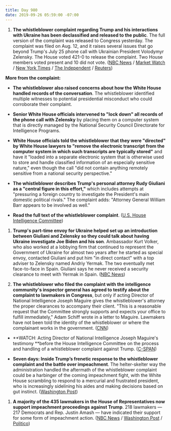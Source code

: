 ```yaml
---
title: Day 980
date: 2019-09-26 05:59:00 -07:00
---
```


1. **The whistleblower complaint regarding Trump and his interactions with Ukraine has been declassified and released to the public**. The full version of the complaint was released to Congress yesterday. The complaint was filed on Aug. 12, and it raises several issues that go beyond Trump's July 25 phone call with Ukrainian President Volodymyr Zelensky. The House voted 421-0 to release the complaint. Two House members voted present and 10 did not vote. ([NBC News](https://www.nbcnews.com/politics/trump-impeachment-inquiry/whistleblower-complaint-against-trump-declassified-could-be-released-thursday-n1058876) / [Market Watch](https://www.marketwatch.com/story/whistleblower-alleges-trump-white-house-moved-records-onto-separate-network-report-2019-09-26) / [New York Times](https://www.nytimes.com/2019/09/26/us/politics/whistleblower-complaint-released.html) / [The Independent](https://www.independent.co.uk/news/world/americas/us-politics/trump-whistleblower-ukraine-call-records-foreign-officials-separate-computer-system-a9120961.html?utm_source=reddit.com) / [Reuters](https://www.reuters.com/article/us-usa-trump-whistleblower-house-idUSKBN1WA33Y))

**More from the complaint:**

* **The whistleblower also raised concerns about how the White House handled records of the conversation**. The whistleblower identified multiple witnesses to potential presidential misconduct who could corroborate their complaint.

* **Senior White House officials intervened to "lock down" all records of the phone call with Zelensky** by placing them on a computer system that is directly managed by the National Security Council Directorate for Intelligence Programs.

* **White House officials told the whistleblower that they were "directed" by White House lawyers to "remove the electronic transcript from the computer system in which such transcripts are typically stored"** and have it "loaded into a separate electronic system that is otherwise used to store and handle classified information of an especially sensitive nature," even though the call "did not contain anything remotely sensitive from a national security perspective."

* **The whistleblower describes Trump's personal attorney Rudy Giuliani as a "central figure in this effort,"** which includes attempts at "pressuring a foreign country to investigate the President's main domestic political rivals." The complaint adds: "Attorney General William Barr appears to be involved as well."


* **Read the full text of the whistleblower complaint**. ([U.S. House Intelligence Committee](https://intelligence.house.gov/uploadedfiles/20190812_-_whistleblower_complaint_unclass.pdf))

1. **Trump's part-time envoy for Ukraine helped set up an introduction between Giuliani and Zelensky so they could talk about having Ukraine investigate Joe Biden and his son**. Ambassador Kurt Volker, who also worked at a lobbying firm that continued to represent the Government of Ukraine for almost two years after he started as special envoy, contacted Giuliani and put him "in direct contact" with a top adviser to Zelensky named Andriy Yermak. The two eventually met face-to-face in Spain. Giuliani says he never received a security clearance to meet with Yermak in Spain. ([NBC News](https://www.nbcnews.com/politics/trump-impeachment-inquiry/kurt-volker-trump-s-part-time-ukraine-envoy-played-role-n1058871))

2. **The whistleblower who filed the complaint with the intelligence community's inspector general has agreed to testify about the complaint to lawmakers in Congress**, but only if acting Director of National Intelligence Joseph Maguire gives the whistleblower's attorney the proper clearances to accompany their client. "This is a reasonable request that the Committee strongly supports and expects your office to fulfill immediately," Adam Schiff wrote in a letter to Maguire. Lawmakers have not been told the identity of the whistleblower or where the complainant works in the government. ([CNN](https://www.cnn.com/2019/09/25/politics/whistleblower-agrees-to-testify/index.html))

* **WATCH: Acting Director of National Intelligence Joseph Maguire's testimony **before the House Intelligence Committee on the process and handling of a whistleblower complaint against Trump. ([C-SPAN](https://youtu.be/wNDIOd4Dqa4))

* **Seven days: Inside Trump’s frenetic response to the whistleblower complaint and the battle over impeachment**. The helter-skelter way the administration handled the aftermath of the whistleblower complaint could be a harbinger of the coming impeachment fight, with the White House scrambling to respond to a mercurial and frustrated president, who is increasingly sidelining his aides and making decisions based on gut instinct. ([Washington Post](https://www.washingtonpost.com/politics/seven-days-inside-trumps-frenetic-response-to-the-whistleblower-complaint-and-the-battle-over-impeachment/2019/09/25/14ba426a-dfaa-11e9-be96-6adb81821e90_story.html))

1. **A majority of the 435 lawmakers in the House of Representatives now support impeachment proceedings against Trump**. 218 lawmakers — 217 Democrats and Rep. Justin Amash — have indicated their support for some form of impeachment action. ([NBC News](https://www.nbcnews.com/politics/congress/majority-house-members-now-back-some-type-impeachment-action-against-n1058596) / [Washington Post](https://www.washingtonpost.com/graphics/2019/politics/impeachment-support-house-democrats/) / [Politico](https://www.politico.com/story/2019/09/25/majority-of-house-supports-impeachment-inquiry-1512897))